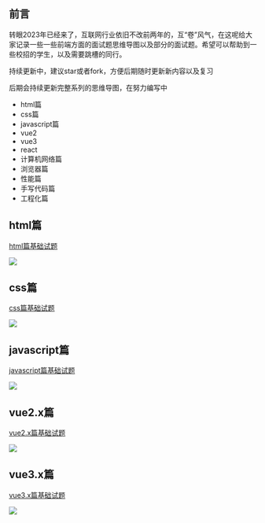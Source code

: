 ## 前言

转眼2023年已经来了，互联网行业依旧不改前两年的，互“卷”风气，在这呢给大家记录一些一些前端方面的面试题思维导图以及部分的面试题。希望可以帮助到一些校招的学生，以及需要跳槽的同行。

持续更新中，建议star或者fork，方便后期随时更新新内容以及复习

后期会持续更新完整系列的思维导图，在努力编写中

 - html篇
 - css篇
 - javascript篇
 - vue2
 - vue3
 - react
 - 计算机网络篇
 - 浏览器篇
 - 性能篇
 - 手写代码篇
 - 工程化篇




## html篇

[html篇基础试题](https://github.com/haojiey/Interview-planning/blob/main/html%E7%AF%87/html.md)

![](https://github.com/haojiey/Interview-planning/blob/main/html篇/html.jpg)

## css篇

[css篇基础试题](https://github.com/haojiey/Interview-planning/blob/main/css%E7%AF%87/css.md)

![](https://github.com/haojiey/Interview-planning/blob/main/css篇/css.jpg)

## javascript篇

[javascript篇基础试题](https://github.com/haojiey/Interview-planning/blob/main/JavaScript%E7%AF%87/javascript.md)

![](https://github.com/haojiey/Interview-planning/blob/main/JavaScript%E7%AF%87/javascript.jpg)


## vue2.x篇

[vue2.x篇基础试题](https://github.com/haojiey/Interview-planning/blob/main/vue2.x%E7%AF%87/vue2.md)

![](https://github.com/haojiey/Interview-planning/blob/main/vue2.x%E7%AF%87/vue2.jpg)

## vue3.x篇

[vue3.x篇基础试题](https://github.com/haojiey/Interview-planning/blob/main/vue3.x%E7%AF%87/vue3.md)

![](https://github.com/haojiey/Interview-planning/blob/main/vue3.x%E7%AF%87/vue3.jpg)





